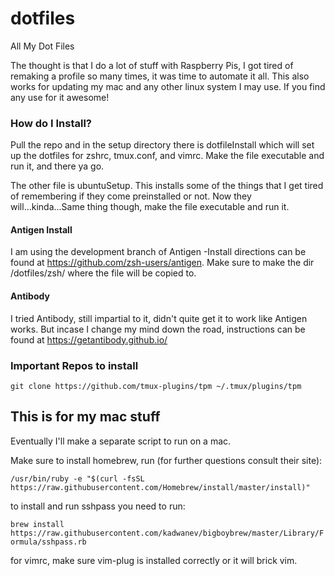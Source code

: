 # dotfiles
All My Dot Files

The thought is that I do a lot of stuff with Raspberry Pis, I got tired of remaking a profile so many times, it was time to automate it all. This also works for updating my mac and any other linux system I may use. If you find any use for it awesome!

### How do I Install?
Pull the repo and in the setup directory there is dotfileInstall which will set up the dotfiles for zshrc, tmux.conf, and vimrc.
Make the file executable and run it, and there ya go. 

The other file is ubuntuSetup. This installs some of the things that I get tired of remembering if they come preinstalled or not. Now they will...kinda...Same thing though, make the file executable and run it. 

#### Antigen Install
I am using the development branch of Antigen -Install directions can be found at https://github.com/zsh-users/antigen.
Make sure to make the dir /dotfiles/zsh/ where the file will be copied to.

#### Antibody
I tried Antibody, still impartial to it, didn't quite get it to work like Antigen works. But incase I change my mind down the road, instructions can be found at https://getantibody.github.io/

### Important Repos to install
`git clone https://github.com/tmux-plugins/tpm ~/.tmux/plugins/tpm`

## This is for my mac stuff
Eventually I'll make a separate script to run on a mac.

Make sure to install homebrew, run (for further questions consult their site):

`/usr/bin/ruby -e "$(curl -fsSL https://raw.githubusercontent.com/Homebrew/install/master/install)"`

to install and run sshpass you need to run:

`brew install https://raw.githubusercontent.com/kadwanev/bigboybrew/master/Library/Formula/sshpass.rb`

for vimrc, make sure vim-plug is installed correctly or it will brick vim.
